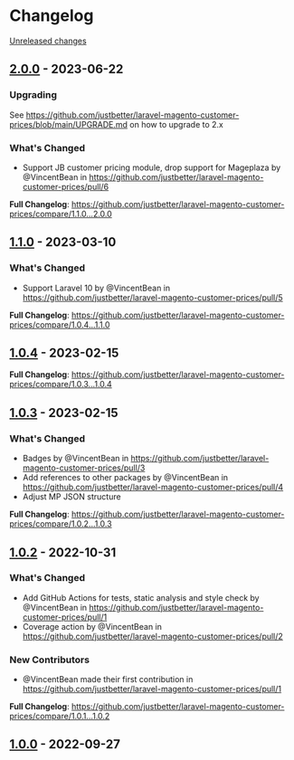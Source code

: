 # Changelog 

[Unreleased changes](https://github.com/justbetter/laravel-magento-customer-prices/compare/2.0.0...main)
## [2.0.0](https://github.com/justbetter/laravel-magento-customer-prices/releases/tag/2.0.0) - 2023-06-22

### Upgrading

See https://github.com/justbetter/laravel-magento-customer-prices/blob/main/UPGRADE.md on how to upgrade to 2.x

### What's Changed
* Support JB customer pricing module, drop support for Mageplaza by @VincentBean in https://github.com/justbetter/laravel-magento-customer-prices/pull/6


**Full Changelog**: https://github.com/justbetter/laravel-magento-customer-prices/compare/1.1.0...2.0.0

## [1.1.0](https://github.com/justbetter/laravel-magento-customer-prices/releases/tag/1.1.0) - 2023-03-10

### What's Changed
* Support Laravel 10 by @VincentBean in https://github.com/justbetter/laravel-magento-customer-prices/pull/5


**Full Changelog**: https://github.com/justbetter/laravel-magento-customer-prices/compare/1.0.4...1.1.0

## [1.0.4](https://github.com/justbetter/laravel-magento-customer-prices/releases/tag/1.0.4) - 2023-02-15


**Full Changelog**: https://github.com/justbetter/laravel-magento-customer-prices/compare/1.0.3...1.0.4

## [1.0.3](https://github.com/justbetter/laravel-magento-customer-prices/releases/tag/1.0.3) - 2023-02-15

### What's Changed
* Badges by @VincentBean in https://github.com/justbetter/laravel-magento-customer-prices/pull/3
* Add references to other packages by @VincentBean in https://github.com/justbetter/laravel-magento-customer-prices/pull/4
* Adjust MP JSON structure

**Full Changelog**: https://github.com/justbetter/laravel-magento-customer-prices/compare/1.0.2...1.0.3

## [1.0.2](https://github.com/justbetter/laravel-magento-customer-prices/releases/tag/1.0.2) - 2022-10-31

### What's Changed
* Add GitHub Actions for tests, static analysis and style check by @VincentBean in https://github.com/justbetter/laravel-magento-customer-prices/pull/1
* Coverage action by @VincentBean in https://github.com/justbetter/laravel-magento-customer-prices/pull/2

### New Contributors
* @VincentBean made their first contribution in https://github.com/justbetter/laravel-magento-customer-prices/pull/1

**Full Changelog**: https://github.com/justbetter/laravel-magento-customer-prices/compare/1.0.1...1.0.2

## [1.0.0](https://github.com/justbetter/laravel-magento-customer-prices/releases/tag/1.0.0) - 2022-09-27



